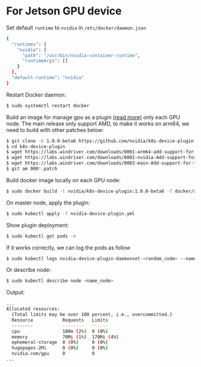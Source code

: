 # For Jetson GPU device 

Set default `runtime` to `nvidia` in `/etc/docker/daemon.json`

```bash
{
  "runtimes": {
    "nvidia": {
      "path": "/usr/bin/nvidia-container-runtime",
      "runtimeArgs": []
    }
  },
  "default-runtime": "nvidia"
}
```
Restart Docker daemon:
```bash
$ sudo systemctl restart docker
```
Build an image for manage gpu as a plugin [(read more)](https://github.com/NVIDIA/k8s-device-plugin) only each GPU node. The main release only support AMD, to make it works on arm64, we need to build with other patches below:

```bash
$ git clone -b 1.0.0-beta6 https://github.com/nvidia/k8s-device-plugin.git
$ cd k8s-device-plugin
$ wget https://labs.windriver.com/downloads/0001-arm64-add-support-for-arm64-architectures.patch
$ wget https://labs.windriver.com/downloads/0002-nvidia-Add-support-for-tegra-boards.patch
$ wget https://labs.windriver.com/downloads/0003-main-Add-support-for-tegra-boards.patch
$ git am 000*.patch
```
Build docker image locally on each GPU node:
```bash
$ sudo docker build -t nvidia/k8s-device-plugin:1.0.0-beta6 -f docker/arm64/Dockerfile.ubuntu16.04 .
```
On master node, apply the plugin:
```bash
$ sudo kubectl apply -f nvidia-device-plugin.yml

```
Show plugin deployment:
```bash
$ sudo kubectl get pods -A
```
If it works correctly, we can log the pods as follow
```bash
$ sudo kubectl logs nvidia-device-plugin-daemonset-<random_code> --namespace=kube-system
```

Or describe node:
```bash
$ sudo kubectl describe node <name_node>
```
Output:
```bash
...
Allocated resources:
  (Total limits may be over 100 percent, i.e., overcommitted.)
  Resource           Requests   Limits
  --------           --------   ------
  cpu                100m (2%)  0 (0%)
  memory             70Mi (1%)  170Mi (4%)
  ephemeral-storage  0 (0%)     0 (0%)
  hugepages-2Mi      0 (0%)     0 (0%)
  nvidia.com/gpu     0          0
...
```
